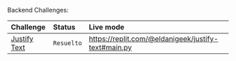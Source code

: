 Backend Challenges: 

|   Challenge                       |   Status            | Live mode                                           |
| :-------------------------------- | :------------------ | :-------------------------------------------------- |
|   [Justify Text](/justify-text)   |   `Resuelto`        | https://replit.com/@eldanigeek/justify-text#main.py |
